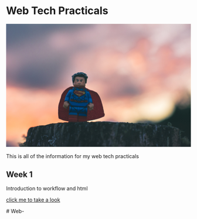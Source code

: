 # Web Tech Practicals


![code header image](assets/hero.jpg)

This is all of the information for my web tech practicals 

## Week 1 

Introduction to workflow and html

[click me to take a look](week1/index.html)

#   W e b - 
 
 